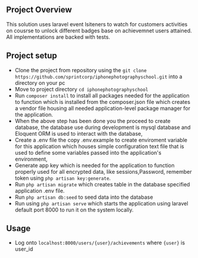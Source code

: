## Project Overview

This solution uses laravel event lsiteners to watch for customers activities on cousrse to unlock different badges base on achievemnet users attained. All implementations are backed with tests.



## Project setup


- Clone the project from repository using the `git clone https://github.com/sprintcorp/iphonephotographyschool.git` into a directory on your pc
- Move to project directory `cd iphonephotographyschool` 
- Run `composer install` to install all packages needed for the application to function which is installed from the composer.json file which creates a vendor file housing all needed application-level package manager for the application.
- When the above step has been done you the proceed to create database, the database use during development is mysql database and Eloquent ORM is used to interact with the database,
- Create a .env file the copy .env.example to create enviroment variable for this application which houses simple configuration text file that is used to define some variables passed into the application's environment,
- Generate app key which is needed for the application to function properly used for all encrypted data, like sessions,Password, remember token using `php artisan key:generate`.
- Run `php artisan migrate` which creates table in the database specified application .env file.
- Run `php artisan db:seed` to seed data into the database
- Run using `php artisan serve` which starts the application using laravel default port 8000 to run it on the system locally.

## Usage

- Log onto `localhost:8000/users/{user}/achievements` where `{user}` is user_id

